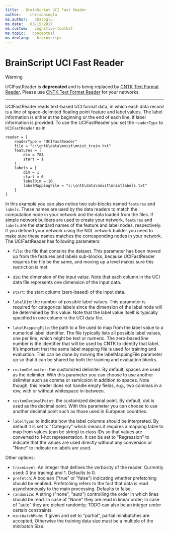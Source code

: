 ```yaml
---
title:   BrainScript UCI Fast Reader
author:    chrisbasoglu
ms.author:   cbasoglu
ms.date:   03/15/2017
ms.custom:   cognitive-toolkit
ms.topic:   conceptual
ms.devlang:   brainscript
---
```


# BrainScript UCI Fast Reader

> [!WARNING]
> UCIFastReader is **deprecated** and is being replaced by [CNTK Text Format Reader](./BrainScript-CNTKTextFormat-Reader.md). Please use [CNTK Text Format Reader](./BrainScript-CNTKTextFormat-Reader.md) for your networks.

----------

UCIFastReader reads text-based UCI format data, in which each data record is a line of space-delimited floating point feature and label values. The label information is either at the beginning or the end of each line, if label information is provided. To use the UCIFastReader you set the `readerType` to `UCIFastReader` as in

    reader = [
        readerType = "UCIFastReader"
        file = "c:\cntk\data\mnist\mnist_train.txt"
        features = [
            dim = 784
            start = 1
        ]
        labels = [
            dim = 1
            start = 0
            labelDim = 10
            labelMappingFile = "c:\cntk\data\mnist\mnistlabels.txt"
        ]
    ]

In this example you can also notice two sub-blocks named `features` and `labels`. These names are used by the data readers to match the computation node in your network and the data loaded from the files. If simple network builders are used to create your network, `features` and `labels` are the standard names of the feature and label nodes, respectively. If you defined your network using the NDL network builder you need to make sure these names matches the corresponding nodes in your network. The UCIFastReader has following parameters:
* `file`: the file that contains the dataset. This parameter has been moved up from the features and labels sub-blocks, because UCIFastReader requires the file be the same, and moving up a level makes sure this restriction is met.

* `dim`: the dimension of the input value. Note that each column in the UCI data file represents one dimension of the input data.

* `start`: the start column (zero-based) of the input data.

* `labelDim`: the number of possible label values. This parameter is required for categorical labels since the dimension of the label node will be determined by this value. Note that the label value itself is typically specified in one column in the UCI data file.

* `labelMappingFile`: the path to a file used to map from the label value to a numerical label identifier. The file typically lists all possible label values, one per line, which might be text or numeric. The zero-based line number is the identifier that will be used by CNTK to identify that label. It’s important that the same label mapping file is used for training and evaluation. This can be done by moving the labelMappingFile parameter up so that it can be shared by both the training and evaluation blocks.
* `customDelimiter`: the customized delimiter. By default, spaces are used as the delimiter. With this parameter you can choose to use another delimiter such as comma or semicolon in addition to spaces. Note though, this reader does not handle empty fields, e.g., two commas in a row, with or without whitespace in-between.
* `customDecimalPoint`: the customized decimal point. By default, dot is used as the decimal point. With this parameter you can choose to use another decimal point such as those used in European countries. 
* `labelType`: to indicate how the label columns should be interpreted. By default it is set to "Category" which means it requires a mapping table to map from values (can be string) to class IDs so that values are converted to 1-hot representation. It can be set to "Regression" to indicate that the values are used directly without any conversion or "None" to indicate no labels are used.

Other options:
* `traceLevel`: An integer that defines the verbosity of the reader. Currently used: 0 (no tracing) and 1. Defaults to 0.
* `prefetch`: A boolean ("true" or "false") indicating whether prefetching should be enabled. Prefetching refers to the fact that data is read asynchronously to the main processing. Defaults to false.
* `randomize`: A string ("none", "auto") controlling the order in which lines should be read. In case of "None" they are read in linear order; In case of "auto" they are picked randomly; TODO can also be an integer under certain constraints.
* `minibatchMode`: If given and set to "partial", partial minibatches are accepted; Otherwise the training data size must be a multiple of the minibatch Size.

